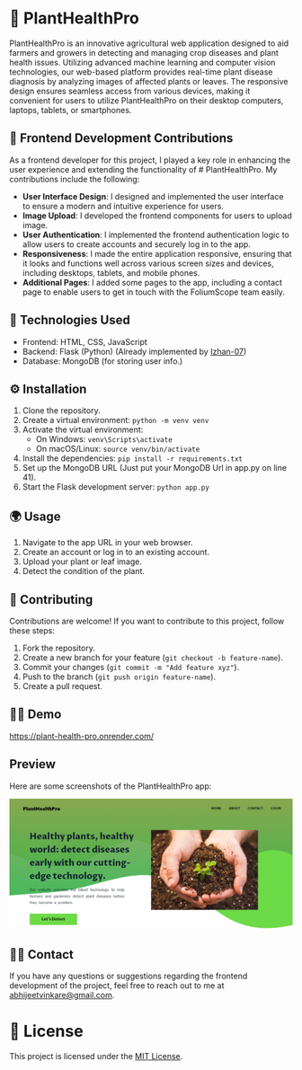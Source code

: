 # 🌱 PlantHealthPro

PlantHealthPro is an innovative agricultural web application designed to aid farmers and growers in detecting and managing crop diseases and plant health issues. Utilizing advanced machine learning and computer vision technologies, our web-based platform provides real-time plant disease diagnosis by analyzing images of affected plants or leaves. The responsive design ensures seamless access from various devices, making it convenient for users to utilize PlantHealthPro on their desktop computers, laptops, tablets, or smartphones.


## 💪 Frontend Development Contributions

As a frontend developer for this project, I played a key role in enhancing the user experience and extending the functionality of # PlantHealthPro. My contributions include the following:

- **User Interface Design**: I designed and implemented the user interface to ensure a modern and intuitive experience for users.
- **Image Upload**: I developed the frontend components for users to upload image.
- **User Authentication**: I implemented the frontend authentication logic to allow users to create accounts and securely log in to the app.
- **Responsiveness**: I made the entire application responsive, ensuring that it looks and functions well across various screen sizes and devices, including desktops, tablets, and mobile phones.
- **Additional Pages**: I added some pages to the app, including a contact page to enable users to get in touch with the FoliumScope team easily.


## 🚀 Technologies Used

- Frontend: HTML, CSS, JavaScript
- Backend: Flask (Python) (Already implemented by [Izhan-07](https://github.com/Izhan-07))
- Database: MongoDB (for storing user info.)

## ⚙️ Installation

1. Clone the repository.
2. Create a virtual environment: `python -m venv venv`
3. Activate the virtual environment:
   - On Windows: `venv\Scripts\activate`
   - On macOS/Linux: `source venv/bin/activate`
4. Install the dependencies: `pip install -r requirements.txt`
5. Set up the MongoDB URL (Just put your MongoDB Url in app.py on line 41).
6. Start the Flask development server: `python app.py`

## :earth_africa: Usage 

1. Navigate to the app URL in your web browser.
2. Create an account or log in to an existing account.
3. Upload your plant or leaf image.
4. Detect the condition of the plant.

## :ocean: Contributing

Contributions are welcome! If you want to contribute to this project, follow these steps:

1. Fork the repository.
2. Create a new branch for your feature (`git checkout -b feature-name`).
3. Commit your changes (`git commit -m "Add feature xyz"`).
4. Push to the branch (`git push origin feature-name`).
5. Create a pull request.

## 🏄‍♂️ Demo

https://plant-health-pro.onrender.com/

## Preview

Here are some screenshots of the PlantHealthPro app:

<!-- Add preview images here -->
![Preview](images/preview1.png)
<!-- Add more images if needed -->


## 👩‍🍳 Contact

If you have any questions or suggestions regarding the frontend development of the project, feel free to reach out to me at [abhijeetvinkare@gmail.com](mailto:abhijeetvinkare@gmail.com).


# 🔏 License

This project is licensed under the [MIT License](https://github.com/abhijeetvinkare/PlantHealthPro/blob/main/LICENSE).

